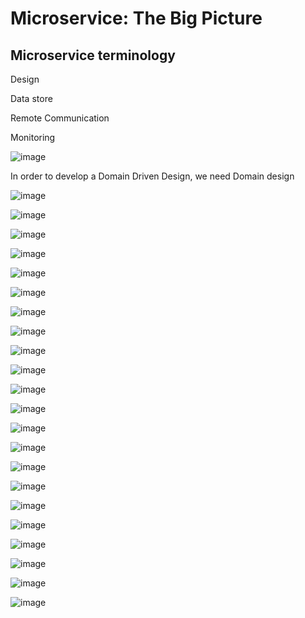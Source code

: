 # Microservice: The Big Picture

## Microservice terminology

Design 

Data store

Remote Communication

Monitoring

![image](https://user-images.githubusercontent.com/40006814/160951750-5add6b1c-4598-4609-9a90-230854f60ea9.png)

In order to develop a Domain Driven Design, we need Domain design

![image](https://user-images.githubusercontent.com/40006814/160952132-cfa15602-825e-47ed-a83f-f94a20ab94bb.png)


![image](https://user-images.githubusercontent.com/40006814/160952545-d893747f-7d14-4d05-90d0-862f61c05c67.png)

![image](https://user-images.githubusercontent.com/40006814/160953418-c4a86614-882c-4ec2-903d-1e70059df08e.png)

![image](https://user-images.githubusercontent.com/40006814/160953559-0569a155-9a8f-4121-9797-6051702ce8ba.png)

![image](https://user-images.githubusercontent.com/40006814/160953783-c708ddda-1866-4d95-885d-d6b2a7e47896.png)

![image](https://user-images.githubusercontent.com/40006814/161149253-527d4399-4de6-4b45-9d1d-91a1450d6bdc.png)

![image](https://user-images.githubusercontent.com/40006814/161149412-cca6e458-da95-421a-974e-3e1eced10928.png)

![image](https://user-images.githubusercontent.com/40006814/161149534-895c9dfc-10a8-41bd-bd30-c116f3560a27.png)

![image](https://user-images.githubusercontent.com/40006814/161149839-ee1103b2-1428-4147-a9c7-c54593886960.png)

![image](https://user-images.githubusercontent.com/40006814/161150357-37bc7692-5c18-46ca-bf79-fe53a90ec96c.png)

![image](https://user-images.githubusercontent.com/40006814/161150770-25e07399-885b-41ac-9445-b62c474bb2fb.png)

![image](https://user-images.githubusercontent.com/40006814/161150932-a99eab89-f759-489f-add3-72704b1cb3d5.png)

![image](https://user-images.githubusercontent.com/40006814/161151339-246bdb5d-9b14-4b68-b639-0050ec587096.png)

![image](https://user-images.githubusercontent.com/40006814/161151560-b47cf63c-a69c-412a-b546-1cac0ee41f7c.png)

![image](https://user-images.githubusercontent.com/40006814/161151743-709affbf-371d-4f03-8d96-181ffe1a93f7.png)

![image](https://user-images.githubusercontent.com/40006814/161152434-c38e1891-9bf2-465f-9751-9eae18a1d3bd.png)

![image](https://user-images.githubusercontent.com/40006814/161152588-826a71d5-6add-4c95-b470-a1e722536b59.png)

![image](https://user-images.githubusercontent.com/40006814/161153184-af0d93e1-98c5-43e1-9a39-519a358821b1.png)

![image](https://user-images.githubusercontent.com/40006814/161153734-7b3e0804-3dc6-4136-8284-183b16937b45.png)

![image](https://user-images.githubusercontent.com/40006814/161154518-bfc4deaa-b001-4a50-bcce-8bf28cf45fed.png)

![image](https://user-images.githubusercontent.com/40006814/161154899-412cc4e0-9606-4504-8b41-4fe7fe1c4283.png)

![image](https://user-images.githubusercontent.com/40006814/161155451-c72766a2-b598-43cc-a803-488ad4b051bf.png)


